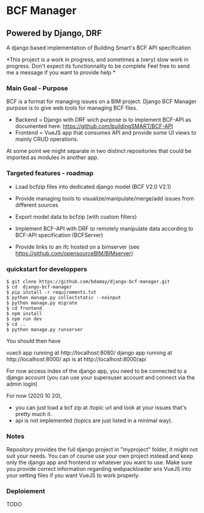 # BCF Manager
## Powered by Django, DRF 

A django based implementation of Building Smart's BCF API specification 

*This project is a work in progress, and sometimes a (very) slow work in progress. Don't expect its functionnality to be complete
Feel free to send me a message if you want to provide help 
*

### Main Goal - Purpose

BCF is a format for managing issues on a BIM project. 
Django BCF Manager purpose is to give web tools for managing BCF files. 

- Backend = Django with DRF wich purpose is to implement BCF-API as documented here: https://github.com/buildingSMART/BCF-API
- Frontend = VueJS app that consumes API and provide some UI views to mainly CRUD operations.   

At some point we might separate in two distinct repositories that could be imported as modules in another app. 

### Targeted features  - roadmap 

- Load bcfzip files into dedicated django model (BCF V2.0 V2.1)
- Provide managing tools to visualize/manipulate/merge/add issues from different sources 
- Export model data to bcfzip (with custom filters) 
- Implement BCF-API with DRF to remotely manipulate data according to BCF-API specification (BCFServer)

- Provide links to an ifc hosted on a bimserver (see https://github.com/opensourceBIM/BIMserver)

### quickstart for developpers

```
$ git clone https://github.com/bdamay/django-bcf-manager.git
$ cd  django-bcf-manager
$ pip install -r requirements.txt 
$ python manage.py collectstatic --noinput
$ python manage.py migrate  
$ cd frontend 
$ npm install
$ npm run dev 
$ cd .. 
$ python manage.py runserver
```

You should then have 

vuecli app running  at http://localhost:8080/ 
django app running at http://localhost:8000/ 
api is at http://localhost:8000/api


For now access index of the django app, you need to be connected to a django account 
(you can use your supersuser account and connect via the admin login)

For now (2020 10 20), 
- you can just load a bcf zip at /topic url and look at your issues that's pretty much it.
- api is not implemented (topics are just listed in a minimal way). 



### Notes 

Repository provides the full django project in "myproject" folder, it might not suit your needs. 
You can of course use your own project instead and keep only the django app and frontend or whatever you want to use. 
Make sure you provide correct information regarding webpackloader ans VueJS into your setting files if you want VueJS to work properly.

### Deploiement 

TODO
